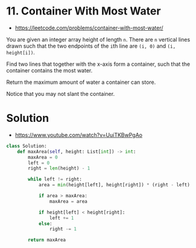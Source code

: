 # 11. Container With Most Water

- https://leetcode.com/problems/container-with-most-water/

You are given an integer array height of length `n`. There are `n` vertical lines drawn such that the two endpoints of the `i`th line are `(i, 0)` and `(i, height[i])`.

Find two lines that together with the x-axis form a container, such that the container contains the most water.

Return the maximum amount of water a container can store.

Notice that you may not slant the container.

# Solution

- https://www.youtube.com/watch?v=UuiTKBwPgAo

```python
class Solution:
    def maxArea(self, height: List[int]) -> int:
        maxArea = 0
        left = 0
        right = len(height) - 1

        while left != right:
            area = min(height[left], height[right]) * (right - left)

            if area > maxArea:
                maxArea = area

            if height[left] < height[right]:
                left += 1
            else:
                right -= 1

        return maxArea
```
